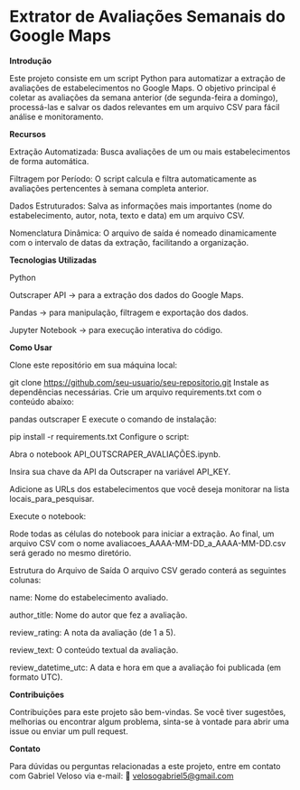 # Extrator de Avaliações Semanais do Google Maps
**Introdução**

Este projeto consiste em um script Python para automatizar a extração de avaliações de estabelecimentos no Google Maps. O objetivo principal é coletar as avaliações da semana anterior (de segunda-feira a domingo), processá-las e salvar os dados relevantes em um arquivo CSV para fácil análise e monitoramento.

**Recursos**

Extração Automatizada: Busca avaliações de um ou mais estabelecimentos de forma automática.

Filtragem por Período: O script calcula e filtra automaticamente as avaliações pertencentes à semana completa anterior.

Dados Estruturados: Salva as informações mais importantes (nome do estabelecimento, autor, nota, texto e data) em um arquivo CSV.

Nomenclatura Dinâmica: O arquivo de saída é nomeado dinamicamente com o intervalo de datas da extração, facilitando a organização.

**Tecnologias Utilizadas**

Python

Outscraper API → para a extração dos dados do Google Maps.

Pandas → para manipulação, filtragem e exportação dos dados.

Jupyter Notebook → para execução interativa do código.

**Como Usar**

Clone este repositório em sua máquina local:


git clone https://github.com/seu-usuario/seu-repositorio.git
Instale as dependências necessárias. Crie um arquivo requirements.txt com o conteúdo abaixo:

pandas
outscraper
E execute o comando de instalação:


pip install -r requirements.txt
Configure o script:

Abra o notebook API_OUTSCRAPER_AVALIAÇÕES.ipynb.

Insira sua chave da API da Outscraper na variável API_KEY.

Adicione as URLs dos estabelecimentos que você deseja monitorar na lista locais_para_pesquisar.

Execute o notebook:

Rode todas as células do notebook para iniciar a extração. Ao final, um arquivo CSV com o nome avaliacoes_AAAA-MM-DD_a_AAAA-MM-DD.csv será gerado no mesmo diretório.

Estrutura do Arquivo de Saída
O arquivo CSV gerado conterá as seguintes colunas:

name: Nome do estabelecimento avaliado.

author_title: Nome do autor que fez a avaliação.

review_rating: A nota da avaliação (de 1 a 5).

review_text: O conteúdo textual da avaliação.

review_datetime_utc: A data e hora em que a avaliação foi publicada (em formato UTC).

**Contribuições**

Contribuições para este projeto são bem-vindas. Se você tiver sugestões, melhorias ou encontrar algum problema, sinta-se à vontade para abrir uma issue ou enviar um pull request.

**Contato**

Para dúvidas ou perguntas relacionadas a este projeto, entre em contato com Gabriel Veloso via e-mail: 📩 velosogabriel5@gmail.com
